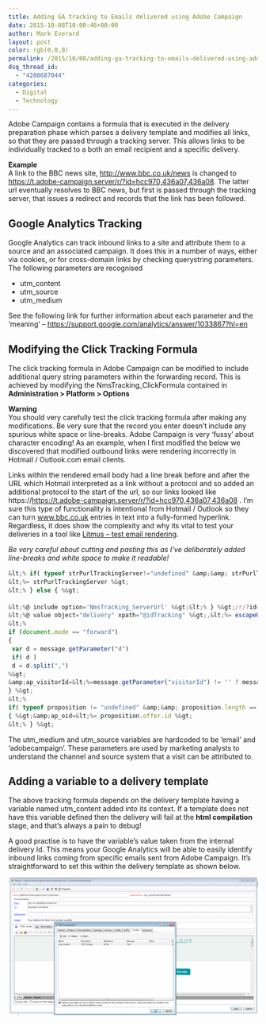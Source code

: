 ```yaml
---
title: Adding GA tracking to Emails delivered using Adobe Campaign
date: 2015-10-08T10:00:46+00:00
author: Mark Everard
layout: post
color: rgb(0,0,0)
permalink: /2015/10/08/adding-ga-tracking-to-emails-delivered-using-adobe-campaign/
dsq_thread_id:
  - "4200687044"
categories:
  - Digital
  - Technology
---
```

Adobe Campaign contains a formula that is executed in the delivery preparation phase which parses a delivery template and modifies all links, so that they are passed through a tracking server. This allows links to be individually tracked to a both an email recipient and a specific delivery.

**Example**  
A link to the BBC news site, http://www.bbc.co.uk/news is changed to https://t.adobe-campaign.server/r/?id=hcc970,436a07,436a08. The latter url eventually resolves to BBC news, but first is passed through the tracking server, that issues a redirect and records that the link has been followed.

## Google Analytics Tracking
Google Analytics can track inbound links to a site and attribute them to a source and an associated campaign. It does this in a number of ways, either via cookies, or for cross-domain links by checking querystring parameters. The following parameters are recognised

* utm_content
* utm_source
* utm_medium

See the following link for further information about each parameter and the ‘meaning’ – <https://support.google.com/analytics/answer/1033867?hl=en>

## Modifying the Click Tracking Formula
The click tracking formula in Adobe Campaign can be modified to include additional query string parameters within the forwarding record. This is achieved by modifying the NmsTracking_ClickFormula contained in **Administration > Platform > Options**

**Warning**  
You should very carefully test the click tracking formula after making any modifications. Be very sure that the record you enter doesn’t include any spurious white space or line-breaks. Adobe Campaign is very ‘fussy’ about character encoding! As an example, when I first modified the below we discovered that modified outbound links were rendering incorrectly in Hotmail / Outlook.com email clients.

Links within the rendered email body had a line break before and after the URL which Hotmail interpreted as a link without a protocol and so added an additional protocol to the start of the url, so our links looked like https://https://t.adobe-campaign.server/r/?id=hcc970,436a07,436a08 . I’m sure this type of functionality is intentional from Hotmail / Outlook so they can turn www.bbc.co.uk entries in text into a fully-formed hyperlink. Regardless, it does show the complexity and why its vital to test your deliveries in a tool like <a href="https://litmus.com/" target="_blank">Litmus – test email rendering</a>.

_Be very careful about cutting and pasting this as I’ve deliberately added line-breaks and white space to make it readable!_

~~~js
&lt;% if( typeof strPurlTrackingServer!="undefined" &amp;&amp; strPurlTrackingServer.toString() ) { %&gt;
&lt;%= strPurlTrackingServer %&gt;
&lt;% } else { %&gt;

&lt;%@ include option='NmsTracking_ServerUrl' %&gt;&lt;% } %&gt;/r/?id=&lt;%= type.substr(0, 1) + (message.id&lt;0 ? (message.id+4294967296) : message.id).toString(16).toLowerCase() %&gt;,
&lt;%@ value object="delivery" xpath="@idTracking" %&gt;,&lt;%= escapeUrl("$(urlId)") %&gt;&amp;utm_campaign=&lt;%= variables.utm_content%&gt;&amp;utm_medium=email&amp;utm_source=adobe_campaign
&lt;%
if (document.mode == "forward")
{
 var d = message.getParameter("d")
 if( d )
 d = d.split(",")
%&gt;
&amp;ap_visitorId=&lt;%=message.getParameter("visitorId") != '' ? message.getParameter("visitorId"):0 %&gt;&amp;ap_category=&lt;%= d[0]?d[0]:'' %&gt;&amp;ap_deliveryId=&lt;%=d[1]?parseInt(d[1],16):0%&gt;&lt;%
} %&gt;
&lt;%
if( typeof proposition != "undefined" &amp;&amp; proposition.length == undefined )
{ %&gt;&amp;ap_oid=&lt;%= proposition.offer.id %&gt;
&lt;% } %&gt;
~~~

The utm\_medium and utm\_source variables are hardcoded to be ’email’ and ‘adobecampaign’. These parameters are used by marketing analysts to understand the channel and source system that a visit can be attributed to.

## Adding a variable to a delivery template
The above tracking formula depends on the delivery template having a variable named utm_content added into its context. If a template does not have this variable defined then the delivery will fail at the **html compilation** stage, and that’s always a pain to debug!

A good practise is to have the variable’s value taken from the internal delivery Id. This means your Google Analytics will be able to easily identify inbound links coming from specific emails sent from Adobe Campaign. It’s straightforward to set this within the delivery template as shown below.

![add delivery template](/assets/uploads/2015/10/add-delivery-template-e1444053693708.png)